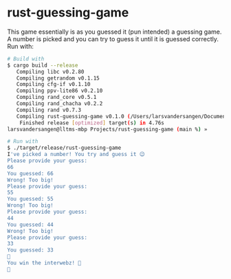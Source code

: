 # rust-guessing-game
This game essentially is as you guessed it (pun intended) a guessing game. A number is picked and you can try to guess it until it is guessed correctly.
Run with:

```bash
# Build with
$ cargo build --release
   Compiling libc v0.2.80
   Compiling getrandom v0.1.15
   Compiling cfg-if v0.1.10
   Compiling ppv-lite86 v0.2.10
   Compiling rand_core v0.5.1
   Compiling rand_chacha v0.2.2
   Compiling rand v0.7.3
   Compiling rust-guessing-game v0.1.0 (/Users/larsvandersangen/Documents/Projects/rust-guessing-game)
    Finished release [optimized] target(s) in 4.76s
larsvandersangen@lltms-mbp Projects/rust-guessing-game (main %) » 

# Run with
$ ./target/release/rust-guessing-game 
I've picked a number! You try and guess it 😉
Please provide your guess:
66
You guessed: 66
Wrong! Too big!
Please provide your guess:
55
You guessed: 55
Wrong! Too big!
Please provide your guess:
44
You guessed: 44
Wrong! Too big!
Please provide your guess:
33
You guessed: 33
🎉
You win the interwebz! 🥳
🎉

```


